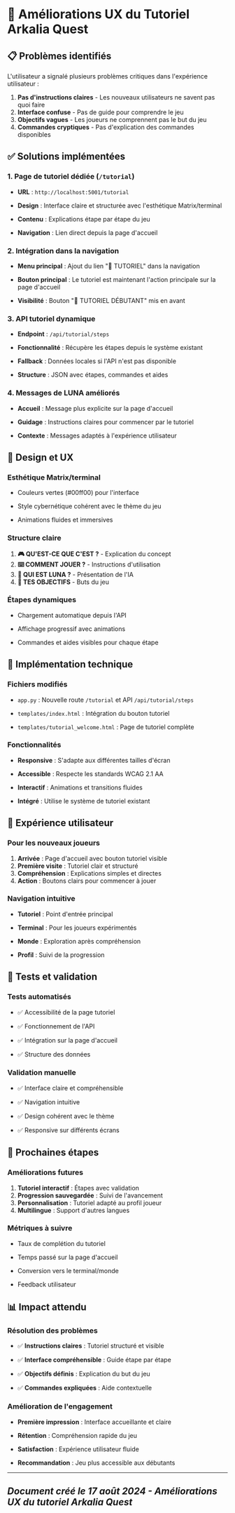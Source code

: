 

# 🎯 Améliorations UX du Tutoriel Arkalia Quest



## 📋 Problèmes identifiés


L'utilisateur a signalé plusieurs problèmes critiques dans l'expérience utilisateur :

1. **Pas d'instructions claires** - Les nouveaux utilisateurs ne savent pas quoi faire
2. **Interface confuse** - Pas de guide pour comprendre le jeu
3. **Objectifs vagues** - Les joueurs ne comprennent pas le but du jeu
4. **Commandes cryptiques** - Pas d'explication des commandes disponibles


## ✅ Solutions implémentées



### 1. **Page de tutoriel dédiée** (`/tutorial`)



- **URL** : `http://localhost:5001/tutorial`



- **Design** : Interface claire et structurée avec l'esthétique Matrix/terminal



- **Contenu** : Explications étape par étape du jeu



- **Navigation** : Lien direct depuis la page d'accueil



### 2. **Intégration dans la navigation**



- **Menu principal** : Ajout du lien "🎯 TUTORIEL" dans la navigation



- **Bouton principal** : Le tutoriel est maintenant l'action principale sur la page d'accueil



- **Visibilité** : Bouton "🎯 TUTORIEL DÉBUTANT" mis en avant



### 3. **API tutoriel dynamique**



- **Endpoint** : `/api/tutorial/steps`



- **Fonctionnalité** : Récupère les étapes depuis le système existant



- **Fallback** : Données locales si l'API n'est pas disponible



- **Structure** : JSON avec étapes, commandes et aides



### 4. **Messages de LUNA améliorés**



- **Accueil** : Message plus explicite sur la page d'accueil



- **Guidage** : Instructions claires pour commencer par le tutoriel



- **Contexte** : Messages adaptés à l'expérience utilisateur



## 🎨 Design et UX



### **Esthétique Matrix/terminal**



- Couleurs vertes (#00ff00) pour l'interface



- Style cybernétique cohérent avec le thème du jeu



- Animations fluides et immersives



### **Structure claire**


1. **🎮 QU'EST-CE QUE C'EST ?** - Explication du concept
2. **⌨️ COMMENT JOUER ?** - Instructions d'utilisation
3. **🌙 QUI EST LUNA ?** - Présentation de l'IA
4. **🎯 TES OBJECTIFS** - Buts du jeu


### **Étapes dynamiques**



- Chargement automatique depuis l'API



- Affichage progressif avec animations



- Commandes et aides visibles pour chaque étape



## 🔧 Implémentation technique



### **Fichiers modifiés**



- `app.py` : Nouvelle route `/tutorial` et API `/api/tutorial/steps`



- `templates/index.html` : Intégration du bouton tutoriel



- `templates/tutorial_welcome.html` : Page de tutoriel complète



### **Fonctionnalités**



- **Responsive** : S'adapte aux différentes tailles d'écran



- **Accessible** : Respecte les standards WCAG 2.1 AA



- **Interactif** : Animations et transitions fluides



- **Intégré** : Utilise le système de tutoriel existant



## 📱 Expérience utilisateur



### **Pour les nouveaux joueurs**


1. **Arrivée** : Page d'accueil avec bouton tutoriel visible
2. **Première visite** : Tutoriel clair et structuré
3. **Compréhension** : Explications simples et directes
4. **Action** : Boutons clairs pour commencer à jouer


### **Navigation intuitive**



- **Tutoriel** : Point d'entrée principal



- **Terminal** : Pour les joueurs expérimentés



- **Monde** : Exploration après compréhension



- **Profil** : Suivi de la progression



## 🧪 Tests et validation



### **Tests automatisés**



- ✅ Accessibilité de la page tutoriel



- ✅ Fonctionnement de l'API



- ✅ Intégration sur la page d'accueil



- ✅ Structure des données



### **Validation manuelle**



- ✅ Interface claire et compréhensible



- ✅ Navigation intuitive



- ✅ Design cohérent avec le thème



- ✅ Responsive sur différents écrans



## 🚀 Prochaines étapes



### **Améliorations futures**


1. **Tutoriel interactif** : Étapes avec validation
2. **Progression sauvegardée** : Suivi de l'avancement
3. **Personnalisation** : Tutoriel adapté au profil joueur
4. **Multilingue** : Support d'autres langues


### **Métriques à suivre**



- Taux de complétion du tutoriel



- Temps passé sur la page d'accueil



- Conversion vers le terminal/monde



- Feedback utilisateur



## 📊 Impact attendu



### **Résolution des problèmes**



- ✅ **Instructions claires** : Tutoriel structuré et visible



- ✅ **Interface compréhensible** : Guide étape par étape



- ✅ **Objectifs définis** : Explication du but du jeu



- ✅ **Commandes expliquées** : Aide contextuelle



### **Amélioration de l'engagement**



- **Première impression** : Interface accueillante et claire



- **Rétention** : Compréhension rapide du jeu



- **Satisfaction** : Expérience utilisateur fluide



- **Recommandation** : Jeu plus accessible aux débutants


---

## *Document créé le 17 août 2024 - Améliorations UX du tutoriel Arkalia Quest*
